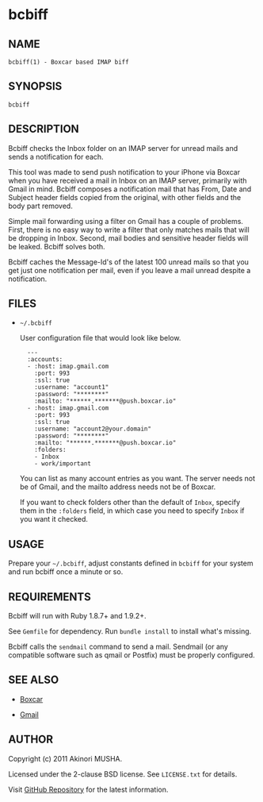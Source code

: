 # bcbiff

## NAME

`bcbiff(1) - Boxcar based IMAP biff`

## SYNOPSIS

`bcbiff`

## DESCRIPTION

Bcbiff checks the Inbox folder on an IMAP server for unread mails and
sends a notification for each.

This tool was made to send push notification to your iPhone via Boxcar
when you have received a mail in Inbox on an IMAP server, primarily
with Gmail in mind.  Bcbiff composes a notification mail that has
From, Date and Subject header fields copied from the original, with
other fields and the body part removed.

Simple mail forwarding using a filter on Gmail has a couple of
problems.  First, there is no easy way to write a filter that only
matches mails that will be dropping in Inbox.  Second, mail bodies and
sensitive header fields will be leaked.  Bcbiff solves both.

Bcbiff caches the Message-Id's of the latest 100 unread mails so that
you get just one notification per mail, even if you leave a mail
unread despite a notification.

## FILES

* `~/.bcbiff`

    User configuration file that would look like below.

        ---
        :accounts:
        - :host: imap.gmail.com
          :port: 993
          :ssl: true
          :username: "account1"
          :password: "********"
          :mailto: "******.*******@push.boxcar.io"
        - :host: imap.gmail.com
          :port: 993
          :ssl: true
          :username: "account2@your.domain"
          :password: "********"
          :mailto: "******.*******@push.boxcar.io"
          :folders:
          - Inbox
          - work/important

    You can list as many account entries as you want.  The server
    needs not be of Gmail, and the mailto address needs not be of
    Boxcar.

    If you want to check folders other than the default of `Inbox`,
    specify them in the `:folders` field, in which case you need to
    specify `Inbox` if you want it checked.

## USAGE

Prepare your `~/.bcbiff`, adjust constants defined in `bcbiff` for
your system and run bcbiff once a minute or so.

## REQUIREMENTS

Bcbiff will run with Ruby 1.8.7+ and 1.9.2+.

See `Gemfile` for dependency.  Run `bundle install` to install what's
missing.

Bcbiff calls the `sendmail` command to send a mail.  Sendmail (or any
compatible software such as qmail or Postfix) must be properly
configured.

## SEE ALSO

* [Boxcar](http://boxcar.io/)

* [Gmail](https://mail.google.com/)

## AUTHOR

Copyright (c) 2011 Akinori MUSHA.

Licensed under the 2-clause BSD license.  See `LICENSE.txt` for
details.

Visit [GitHub Repository](https://github.com/knu/bcbiff) for the
latest information.
